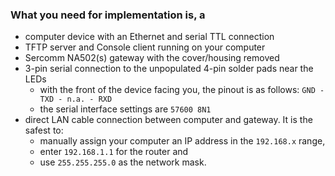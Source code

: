 ### What you need for implementation is, a

- computer device with an Ethernet and serial TTL connection
- TFTP server and Console client running on your computer
- Sercomm NA502(s) gateway with the cover/housing removed
- 3-pin serial connection to the unpopulated 4-pin solder pads near the LEDs
  - with the front of the device facing you, the pinout is as follows: `GND - TXD - n.a. - RXD`
  - the serial interface settings are `57600 8N1`
- direct LAN cable connection between computer and gateway. It is the safest to: 
  - manually assign your computer an IP address in the `192.168.x` range, 
  - enter `192.168.1.1` for the router and 
  - use `255.255.255.0` as the network mask.
